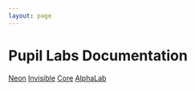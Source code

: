 ```yaml
---
layout: page
---
```


# Pupil Labs Documentation
<a href="https:/docs.pupil-labs.com/neon/">Neon</a>
<a href="https:/docs.pupil-labs.com/invisible/">Invisible</a>
<a href="https:/docs.pupil-labs.com/core/">Core</a>
<a href="https:/docs.pupil-labs.com/alpha-lab/">AlphaLab</a>